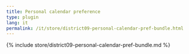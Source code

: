 ```yaml
---
title: Personal calendar preference
type: plugin
lang: it
permalink: /it/store/district09-personal-calendar-pref-bundle.html
---
```


{% include store/district09-personal-calendar-pref-bundle.md %}
